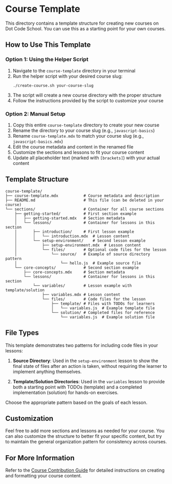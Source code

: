 # Course Template

This directory contains a template structure for creating new courses on Dot Code School. You can use this as a starting point for your own courses.

## How to Use This Template

### Option 1: Using the Helper Script

1. Navigate to the `course-template` directory in your terminal
2. Run the helper script with your desired course slug:
   ```
   ./create-course.sh your-course-slug
   ```
3. The script will create a new course directory with the proper structure
4. Follow the instructions provided by the script to customize your course

### Option 2: Manual Setup

1. Copy this entire `course-template` directory to create your new course
2. Rename the directory to your course slug (e.g., `javascript-basics`)
3. Rename `course-template.mdx` to match your course slug (e.g., `javascript-basics.mdx`)
4. Edit the course metadata and content in the renamed file
5. Customize the sections and lessons to fit your course content
6. Update all placeholder text (marked with `[brackets]`) with your actual content

## Template Structure

```
course-template/
├── course-template.mdx           # Course metadata and description
├── README.md                     # This file (can be deleted in your course)
└── sections/                     # Container for all course sections
    ├── getting-started/          # First section example
    │   ├── getting-started.mdx   # Section metadata
    │   └── lessons/              # Container for lessons in this section
    │       ├── introduction/     # First lesson example
    │       │   └── introduction.mdx  # Lesson content
    │       └── setup-environment/    # Second lesson example
    │           ├── setup-environment.mdx  # Lesson content
    │           └── files/        # Optional code files for the lesson
    │               └── source/   # Example of source directory pattern
    │                   └── hello.js  # Example source file
    └── core-concepts/            # Second section example
        ├── core-concepts.mdx     # Section metadata
        └── lessons/              # Container for lessons in this section
            └── variables/        # Lesson example with template/solution
                ├── variables.mdx # Lesson content
                └── files/        # Code files for the lesson
                    ├── template/ # Files with TODOs for learners
                    │   └── variables.js  # Example template file
                    └── solution/ # Completed files for reference
                        └── variables.js  # Example solution file
```

## File Types

This template demonstrates two patterns for including code files in your lessons:

1. **Source Directory**: Used in the `setup-environment` lesson to show the final state of files after an action is taken, without requiring the learner to implement anything themselves.

2. **Template/Solution Directories**: Used in the `variables` lesson to provide both a starting point with TODOs (template) and a completed implementation (solution) for hands-on exercises.

Choose the appropriate pattern based on the goals of each lesson.

## Customization

Feel free to add more sections and lessons as needed for your course. You can also customize the structure to better fit your specific content, but try to maintain the general organization pattern for consistency across courses.

## For More Information

Refer to the [Course Contribution Guide](../../articles/course-contribution-guide) for detailed instructions on creating and formatting your course content.
